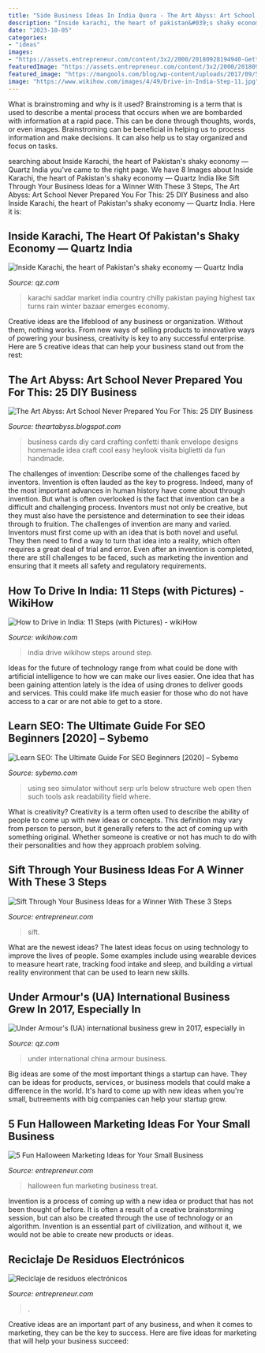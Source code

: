 ```yaml
---
title: "Side Business Ideas In India Quora - The Art Abyss: Art School Never Prepared You For This: 25 Diy Business"
description: "Inside karachi, the heart of pakistan&#039;s shaky economy — quartz india"
date: "2023-10-05"
categories:
- "ideas"
images:
- "https://assets.entrepreneur.com/content/3x2/2000/20180928194940-GettyImages-971481024-edit.jpeg"
featuredImage: "https://assets.entrepreneur.com/content/3x2/2000/20180928194940-GettyImages-971481024-edit.jpeg"
featured_image: "https://mangools.com/blog/wp-content/uploads/2017/09/SERP-Simulator-Free-Snippet-Preview-Tool-Mangools.png"
image: "https://www.wikihow.com/images/4/49/Drive-in-India-Step-11.jpg"
---
```



What is brainstroming and why is it used?
Brainstroming is a term that is used to describe a mental process that occurs when we are bombarded with information at a rapid pace. This can be done through thoughts, words, or even images. Brainstroming can be beneficial in helping us to process information and make decisions. It can also help us to stay organized and focus on tasks.

	

		
searching about Inside Karachi, the heart of Pakistan&#039;s shaky economy — Quartz India you've came to the right page. We have 8 Images about Inside Karachi, the heart of Pakistan&#039;s shaky economy — Quartz India like Sift Through Your Business Ideas for a Winner With These 3 Steps, The Art Abyss: Art School Never Prepared You For This: 25 DIY Business and also Inside Karachi, the heart of Pakistan&#039;s shaky economy — Quartz India. Here it is:
		
    
## Inside Karachi, The Heart Of Pakistan&#039;s Shaky Economy — Quartz India

<img loading=lazy src="https://cms.qz.com/wp-content/uploads/2019/04/RTS2FM0K.jpg?quality=75&amp;strip=all&amp;w=1400" onerror="this.onerror=null;this.src='https://tse2.mm.bing.net/th?id=OIP.e7xVewYoXrfiLnEir0XA1QHaE6&amp;pid=15.1';" alt="Inside Karachi, the heart of Pakistan&#039;s shaky economy — Quartz India">

_Source: qz.com_

>karachi saddar market india country chilly pakistan paying highest tax turns rain winter bazaar emerges economy. 

	

Creative ideas are the lifeblood of any business or organization. Without them, nothing works. From new ways of selling products to innovative ways of powering your business, creativity is key to any successful enterprise. Here are 5 creative ideas that can help your business stand out from the rest:

    
## The Art Abyss: Art School Never Prepared You For This: 25 DIY Business

<img loading=lazy src="http://4.bp.blogspot.com/-7Fei7R21C0s/UYntFeAdkFI/AAAAAAAAHag/8itqPjr7490/s640/confetticards2.jpg" onerror="this.onerror=null;this.src='https://tse2.mm.bing.net/th?id=OIP.8RZvXcVtsblYWU6KaiLP5QHaFD&amp;pid=15.1';" alt="The Art Abyss: Art School Never Prepared You For This: 25 DIY Business">

_Source: theartabyss.blogspot.com_

>business cards diy card crafting confetti thank envelope designs homemade idea craft cool easy heylook visita biglietti da fun handmade. 

	

The challenges of invention: Describe some of the challenges faced by inventors.
Invention is often lauded as the key to progress. Indeed, many of the most important advances in human history have come about through invention. But what is often overlooked is the fact that invention can be a difficult and challenging process. Inventors must not only be creative, but they must also have the persistence and determination to see their ideas through to fruition.
The challenges of invention are many and varied. Inventors must first come up with an idea that is both novel and useful. They then need to find a way to turn that idea into a reality, which often requires a great deal of trial and error. Even after an invention is completed, there are still challenges to be faced, such as marketing the invention and ensuring that it meets all safety and regulatory requirements.

    
## How To Drive In India: 11 Steps (with Pictures) - WikiHow

<img loading=lazy src="https://www.wikihow.com/images/4/49/Drive-in-India-Step-11.jpg" onerror="this.onerror=null;this.src='https://tse1.mm.bing.net/th?id=OIP.Eez-Gtr756-iqCLt7kT4kQHaFj&amp;pid=15.1';" alt="How to Drive in India: 11 Steps (with Pictures) - wikiHow">

_Source: wikihow.com_

>india drive wikihow steps around step. 

	

Ideas for the future of technology range from what could be done with artificial intelligence to how we can make our lives easier. One idea that has been gaining attention lately is the idea of using drones to deliver goods and services. This could make life much easier for those who do not have access to a car or are not able to get to a store.

    
## Learn SEO: The Ultimate Guide For SEO Beginners [2020] – Sybemo

<img loading=lazy src="https://mangools.com/blog/wp-content/uploads/2017/09/SERP-Simulator-Free-Snippet-Preview-Tool-Mangools.png" onerror="this.onerror=null;this.src='https://tse2.mm.bing.net/th?id=OIP._-f9WzTRfqNeXeZL0HtnVQHaDq&amp;pid=15.1';" alt="Learn SEO: The Ultimate Guide For SEO Beginners [2020] – Sybemo">

_Source: sybemo.com_

>using seo simulator without serp urls below structure web open then such tools ask readability field where. 

	

What is creativity?
Creativity is a term often used to describe the ability of people to come up with new ideas or concepts. This definition may vary from person to person, but it generally refers to the act of coming up with something original. Whether someone is creative or not has much to do with their personalities and how they approach problem solving.

    
## Sift Through Your Business Ideas For A Winner With These 3 Steps

<img loading=lazy src="https://assets.entrepreneur.com/content/3x2/2000/20141210230359-sift-through-your-business-ideas-for-a-winner-with-these-3-steps.jpeg" onerror="this.onerror=null;this.src='https://tse3.mm.bing.net/th?id=OIP.sDCeEkAsdId8DshxqkhnxgHaE8&amp;pid=15.1';" alt="Sift Through Your Business Ideas for a Winner With These 3 Steps">

_Source: entrepreneur.com_

>sift. 

	

What are the newest ideas?
The latest ideas focus on using technology to improve the lives of people. Some examples include using wearable devices to measure heart rate, tracking food intake and sleep, and building a virtual reality environment that can be used to learn new skills.

    
## Under Armour&#039;s (UA) International Business Grew In 2017, Especially In

<img loading=lazy src="https://cms.qz.com/wp-content/uploads/2018/02/wangfujing-2-e1518575933992.jpg?quality=75&amp;strip=all&amp;w=1400" onerror="this.onerror=null;this.src='https://tse1.mm.bing.net/th?id=OIP.dAdCtUzvkevPxkpjDLjS-gHaEc&amp;pid=15.1';" alt="Under Armour&#039;s (UA) international business grew in 2017, especially in">

_Source: qz.com_

>under international china armour business. 

	

Big ideas are some of the most important things a startup can have. They can be ideas for products, services, or business models that could make a difference in the world. It's hard to come up with new ideas when you're small, butreements with big companies can help your startup grow.

    
## 5 Fun Halloween Marketing Ideas For Your Small Business

<img loading=lazy src="https://assets.entrepreneur.com/content/3x2/2000/20180928194940-GettyImages-971481024-edit.jpeg" onerror="this.onerror=null;this.src='https://tse1.mm.bing.net/th?id=OIP.JOlXcjjObPu3LT1AG7s7sgHaE7&amp;pid=15.1';" alt="5 Fun Halloween Marketing Ideas for Your Small Business">

_Source: entrepreneur.com_

>halloween fun marketing business treat. 

	

Invention is a process of coming up with a new idea or product that has not been thought of before. It is often a result of a creative brainstorming session, but can also be created through the use of technology or an algorithm. Invention is an essential part of civilization, and without it, we would not be able to create new products or ideas.

    
## Reciclaje De Residuos Electrónicos

<img loading=lazy src="https://assets.entrepreneur.com/content/3x2/2000/reciclaje-residuos-electronicos.jpg" onerror="this.onerror=null;this.src='https://tse1.mm.bing.net/th?id=OIP.S7TvuEfvVnw_ZbJcx_TpawHaE8&amp;pid=15.1';" alt="Reciclaje de residuos electrónicos">

_Source: entrepreneur.com_

>. 

	

Creative ideas are an important part of any business, and when it comes to marketing, they can be the key to success. Here are five ideas for marketing that will help your business succeed: 

